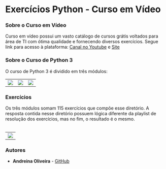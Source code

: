 # Exercícios Python - Curso em Vídeo

### Sobre o Curso em Vídeo

Curso em vídeo possui um vasto catálogo de cursos grátis voltados para área de TI com ótima qualidade e fornecendo diversos exercícios. Segue link para acesso à plataforma:
[Canal no Youtube](https://www.youtube.com/user/cursosemvideo) e [Site](https://www.cursoemvideo.com/)

### Sobre o Curso de Python 3

O curso de Python 3 é dividido em três módulos:
<table>
  <tr>
    <td>
       <a href='https://www.youtube.com/watch?v=S9uPNppGsGo&list=PLpwygc0AuGOXJ18fPwPNIeXvzKid_AUkm'><img src='https://user-images.githubusercontent.com/51168329/156937928-6a9c5a75-1c7c-4318-8933-f2e5917ae940.png'></a>
    </td>
    <td>
      <a href='https://www.youtube.com/watch?v=nJkVHusJp6E&list=PLCKfaoRJSWVtmyzLfMsW7VYGAaVVRJh3w'><img src='https://user-images.githubusercontent.com/51168329/156937940-62fd36a9-b457-4f4d-a06b-0dd067b4b81b.png'></a>
    </td>
    <td>
      <a href='https://www.youtube.com/watch?v=0LB3FSfjvao&list=PLHz_AreHm4dksnH2jVTIVNviIMBVYyFnH'><img src='https://user-images.githubusercontent.com/51168329/156937949-514cba8f-e23f-45ee-8e74-691b01036a85.png'></a>
    </td>
  </tr>
</table>

### Exercícios

Os três módulos somam 115 exercícios que compõe esse diretório. A resposta contida nesse diretório possuem lógica diferente da playlist de resolução dos exercícios, mas no fim, o resultado é o mesmo.
<br><br>
<table>
  <tr>
    <td>
      <a href='https://www.youtube.com/watch?v=nIHq1MtJaKs&list=PLHz_AreHm4dm6wYOIW20Nyg12TAjmMGT-'><img src='https://user-images.githubusercontent.com/51168329/156938222-104f3366-b2a7-4f9a-a8dc-685fee2038e7.png'></a>
    </td>
  </tr>
</table>

### Autores

* **Andreina Oliveira** - [GitHub](https://github.com/andreinaoliveira)
